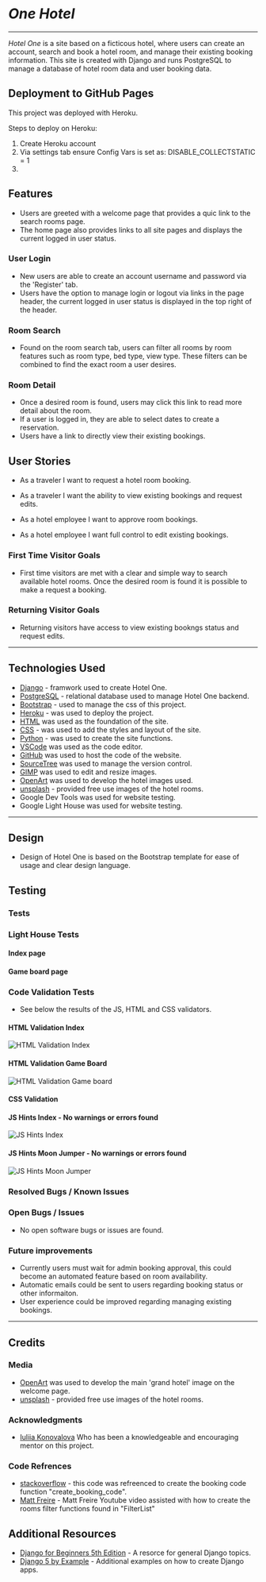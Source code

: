# *One Hotel*

---
*Hotel One* is a site based on a ficticous hotel, where users can create an account, search and book a hotel room, and manage their existing booking information.
This site is created with Django and runs PostgreSQL to manage a database of hotel room data and user booking data.

<!-- The live site can be found here: [Hotel One](LINK)!!!! -->

<!-- ![Responsive](documentation/images/amiresponsive.png) -->

## Deployment to GitHub Pages

This project was deployed with Heroku.

Steps to deploy on Heroku:

1. Create Heroku account
2. Via settings tab ensure Config Vars is set as:
    DISABLE_COLLECTSTATIC = 1
3.

## Features

- Users are greeted with a welcome page that provides a quic link to the search rooms page.
- The home page also provides links to all site pages and displays the current logged in user status.

### User Login

- New users are able to create an account username and password via the 'Register' tab.
- Users have the option to manage login or logout via links in the page header, the current logged in user status is displayed in the top right of the header.

### Room Search

- Found on the room search tab, users can filter all rooms by room features such as room type, bed type, view type.
These filters can be combined to find the exact room a user desires.

### Room Detail

- Once a desired room is found, users may click this link to read more detail about the room.
- If a user is logged in, they are able to select dates to create a reservation.
- Users have a link to directly view their existing bookings.

## User Stories

- As a traveler I want to request a hotel room booking.
- As a traveler I want the ability to view existing bookings and request edits.

- As a hotel employee I want to approve room bookings.
- As a hotel employee I want full control to edit existing bookings.

### First Time Visitor Goals

- First time visitors are met with a clear and simple way to search available hotel rooms.
Once the desired room is found it is possible to make a request a booking.

### Returning Visitor Goals

- Returning visitors have access to view existing bookngs status and request edits.

---

## Technologies Used

- [Django](https://www.djangoproject.com/) - framwork used to create Hotel One.
- [PostgreSQL](https://www.postgresql.org/) - relational database used to manage Hotel One backend.
- [Bootstrap](https://getbootstrap.com/) - used to manage the css of this project.
- [Heroku](https://www.heroku.com/home) - was used to deploy the project.
- [HTML](https://developer.mozilla.org/en-US/docs/Web/HTML) was used as the foundation of the site.
- [CSS](https://developer.mozilla.org/en-US/docs/Web/css) - was used to add the styles and layout of the site.
- [Python](https://www.python.org/) - was used to create the site functions.
- [VSCode](https://code.visualstudio.com/) was used as the code editor.
- [GitHub](https://github.com/) was used to host the code of the website.
- [SourceTree](https://www.sourcetreeapp.com/) was used to manage the version control.
- [GIMP](https://www.gimp.org/) was used to edit and resize images.
- [OpenArt](https://openart.ai/home) was used to develop the hotel images used.
- [unsplash](unsplash.com) - provided free use images of the hotel rooms.
- Google Dev Tools was used for website testing.
- Google Light House was used for website testing.
<!-- - [Responsive Design Checker](https://responsivedesignchecker.com/) was used to check the responsiveness of the site on multiple screen sizes. -->
<!-- - [Am I responsive](https://ui.dev/amiresponsive) was used to generate an image of the site on different screen sizes. -->
<!-- - [Markup Validation Service](https://validator.w3.org/) Was used to validate the HTML code. -->
<!-- - [CSS Validation Service](https://jigsaw.w3.org/css-validator/) Was used to validate the CSS code. -->
<!-- - [JS Hint](https://jshint.com/) was used to validate the JavaScript code. -->

---

## Design

- Design of Hotel One is based on the Bootstrap template for ease of usage and clear design language.

## Testing

### Tests

<!-- - Screen size responsiveness of the website [Responsive Design Checker](https://responsivedesignchecker.com/) was used to view the site on multiple screen sizes.
  - The site responded as expected on all screen sizes, the game board is able to adjust to the screen size on page load.
- All buttons and links were tested on multiple devices.
  - All buttons are working as expected and linked to the correct locations.
- All clickable links have been checked for a change in mouse pointer.
  - All buttons change the mouse pointer as expected on all links
- All pages have been checked in multiple browser types including Chrome, Firefox, Edge
  - Moon Jumper is running without issues in all browsers tested -->

### Light House Tests

<!-- - See below for Chrome Light House test results on each web page. -->

#### Index page

<!-- ![Light House Index](documentation/images/lighthouse_index.png) -->

#### Game board page

<!-- ![Light House Game board](documentation/images/lighthouse_gameboard.png) -->

### Code Validation Tests

- See below the results of the JS, HTML and CSS validators.

#### HTML Validation Index

![HTML Validation Index](documentation/images/validatorhtml_index.png)

#### HTML Validation Game Board

![HTML Validation Game board](documentation/images/validatorhtml_gameboard.png)

#### CSS Validation

<!-- ![CSS Validation](documentation/images/validatorhtml_css.png) -->

#### JS Hints Index - No warnings or errors found

![JS Hints Index](documentation/images/jshint_index.png)

#### JS Hints Moon Jumper - No warnings or errors found

![JS Hints Moon Jumper](documentation/images/jshint_moonjumper.png)

### Resolved Bugs / Known Issues

<!-- - While adding multiple jump objects, the issue arose that no objects would get displayed. This is because at game load the jump objects array is empty and the first check is to see what object is loaded.
The solution was to create a "first jump object", on game start a "small rock" jump object is loaded to the first line of the jump array. Once the first object is loaded the random objects can be created to the jump object array.

- The jump object array would not get cleared after objects passed the game board. This was due to the first line in the array having a different format and no screen position to measure. The solution was to remove the first array line by checking the second array line. when the second object passed a screen position limit the first object is removed from the array. -->

### Open Bugs / Issues

- No open software bugs or issues are found.

### Future improvements

- Currently users must wait for admin booking approval, this could become an automated feature based on room availability.
- Automatic emails could be sent to users regarding booking status or other informaiton.
- User experience could be improved regarding managing existing bookings.

---

## Credits

### Media

- [OpenArt](https://openart.ai/home) was used to develop the main 'grand hotel' image on the welcome page.
- [unsplash](unsplash.com) - provided free use images of the hotel rooms.

### Acknowledgments

- [Iuliia Konovalova](https://github.com/IuliiaKonovalova) Who has been a knowledgeable and encouraging mentor on this project.
<!-- - [Kevin Powell](https://www.youtube.com/@KevinPowell) Who provided lessons on using CSS modals.
- [ImKennyYip](https://github.com/ImKennyYip/flappy-bird?tab=readme-ov-file) This project has been based on the lessons learned from ImKennyYip's YouTube tutorial on how to make Flappy Bird.
- [GitHub](https://pages.github.com/) Pages for free hosting of the live site.
- [w3school](https://www.w3schools.com) Was used as a reference for all html, css, and javascript questions.
- [Text compare](https://www.textcompare.org/) used to compare Moon Jumper to the reference Flappy Bird project. -->

### Code Refrences

- [stackoverflow](https://stackoverflow.com/questions/2257441/random-string-generation-with-upper-case-letters-and-digits) - this code was refreenced to create the booking code function "create_booking_code".
- [Matt Freire](https://youtu.be/vU0VeFN-abU?si=Hjk-YYMc2y1SorgN) - Matt Freire Youtube video assisted with how to create the rooms filter functions found in "FilterList"

## Additional Resources

- [Django for Beginners 5th Edition](https://www.amazon.de/Django-Beginners-5th-Modern-Applications/dp/173546726X) - A resorce for general Django topics.
- [Django 5 by Example](https://www.packtpub.com/en-us/product/django-5-by-example-9781805122340) - Additional examples on how to create Django apps.

